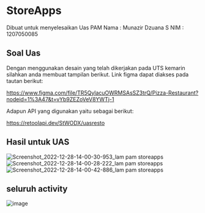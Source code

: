 # StoreApps
Dibuat untuk menyelesaikan Uas PAM 
Nama : Munazir Dzuana S
NIM  : 1207050085

## Soal Uas 
Dengan menggunakan desain yang telah dikerjakan pada UTS kemarin silahkan anda membuat 
tampilan berikut. Link figma dapat diakses pada tautan berikut: 

https://www.figma.com/file/TR5QylacuOWRMSAsSZ3trQ/Pizza-Restaurant?nodeid=1%3A47&t=vYb9ZEZoVeV8YWTj-1

Adapun API yang digunakan yaitu sebagai berikut:

https://retoolapi.dev/StWODX/uasresto

## Hasil untuk UAS
![Screenshot_2022-12-28-14-00-30-953_lam pam storeapps](https://user-images.githubusercontent.com/78277922/209772268-cb1873a7-fd8d-4639-897e-071604d58fef.jpg)
![Screenshot_2022-12-28-14-00-28-222_lam pam storeapps](https://user-images.githubusercontent.com/78277922/209772283-3044049a-e95d-44c6-99df-74b81fb29c0f.jpg)
![Screenshot_2022-12-28-14-00-42-886_lam pam storeapps](https://user-images.githubusercontent.com/78277922/209772291-0bb20a00-c675-407c-bd4b-16799bfab94e.jpg)

## seluruh activity
![image](https://user-images.githubusercontent.com/78277922/209773879-5ea86b0f-487a-40a7-81d3-b03ef40b1a41.png)
